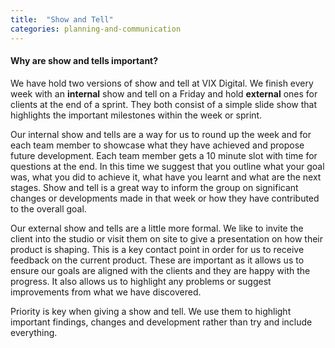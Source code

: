 ```yaml
---
title:  "Show and Tell"
categories: planning-and-communication
---
```


<h4>Why are show and tells important?</h4>

We have hold two versions of show and tell at VIX Digital. We finish every week with an **internal** show and tell on a Friday and hold **external** ones for clients at the end of a sprint. They both consist of a simple slide show that highlights the important milestones within the week or sprint. 

Our internal show and tells are a way for us to round up the week and for each team member to showcase what they have achieved and propose future development. Each team member gets a 10 minute slot with time for questions at the end. In this time we suggest that you outline what your goal was, what you did to achieve it, what have you learnt and what are the next stages. Show and tell is a great way to inform the group on significant changes or developments made in that week or how they have contributed to the overall goal. 

Our external show and tells are a little more formal. We like to invite the client into the studio or visit them on site to give a presentation on how their product is shaping. This is a key contact point in order for us to receive feedback on the current product. These are important as it allows us to ensure our goals are aligned with the clients and they are happy with the progress. It also allows us to highlight any problems or suggest improvements from what we have discovered. 

Priority is key when giving a show and tell. We use them to highlight important findings, changes and development rather than try and include everything. 
